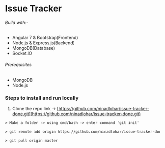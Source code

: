 # Issue Tracker

###### Build with:-
- Angular 7 & Bootstrap(Frontend)
- Node.js & Express.js(Backend)
- MongoDB(Database)
- Socket.IO

###### Prerequisites
- MongoDB
- Node.js

### Steps to install and run locally
1. Clone the repo link -> [https://github.com/ninadlohar/issue-tracker-done.git](https://github.com/ninadlohar/issue-tracker-done.git)
````html
> Make a folder -> using cmd/bash -> enter command 'git init'
````
````html
> git remote add origin https://github.com/ninadlohar/issue-tracker-done.git
````
````html
> git pull origin master
````
